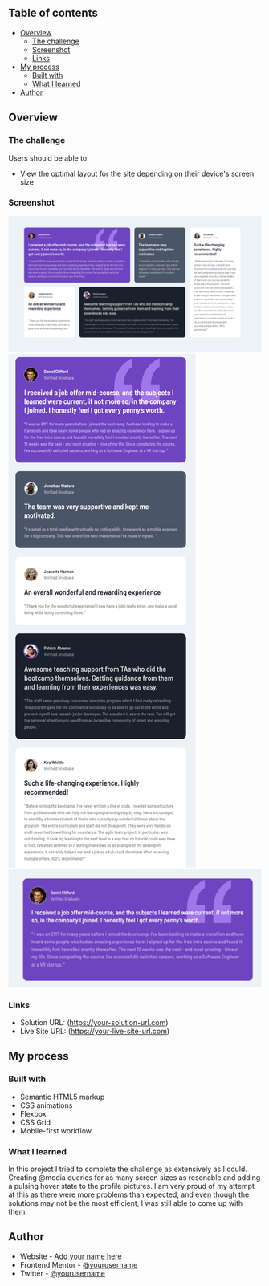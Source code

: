 ## Table of contents

- [Overview](#overview)
  - [The challenge](#the-challenge)
  - [Screenshot](#screenshot)
  - [Links](#links)
- [My process](#my-process)
  - [Built with](#built-with)
  - [What I learned](#what-i-learned)
- [Author](#author)

## Overview

### The challenge

Users should be able to:

- View the optimal layout for the site depending on their device's screen size

### Screenshot

![Desktop view](./screenshots/Desktop%20view.png)
![Phone view](./screenshots/Iphone%20view.png)
![Hover states](./screenshots/Hover%20states.png)

### Links

- Solution URL: (https://your-solution-url.com)
- Live Site URL: (https://your-live-site-url.com)

## My process

### Built with

- Semantic HTML5 markup
- CSS animations
- Flexbox
- CSS Grid
- Mobile-first workflow

### What I learned

In this project I tried to complete the challenge as extensively as I could. Creating @media queries for as many screen sizes as resonable and adding a pulsing hover state to the profile pictures. I am very proud of my attempt at this as there were more problems than expected, and even though the solutions may not be the most efficient, I was still able to come up with them.

## Author

- Website - [Add your name here](https://www.your-site.com)
- Frontend Mentor - [@yourusername](https://www.frontendmentor.io/profile/yourusername)
- Twitter - [@yourusername](https://www.twitter.com/yourusername)
